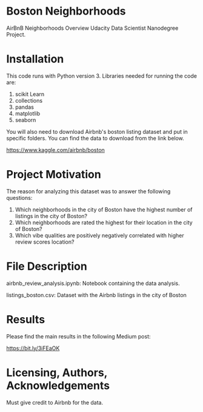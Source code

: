 # Boston Neighborhoods
AirBnB Neighborhoods Overview
Udacity Data Scientist Nanodegree Project.

# Installation
This code runs with Python version 3. Libraries needed for running the code are:
1. scikit Learn
2. collections
3. pandas
4. matplotlib
4. seaborn

You will also need to download Airbnb's boston listing dataset and put in specific folders. You can find the data to download from the link below. 

https://www.kaggle.com/airbnb/boston

# Project Motivation
The reason for analyzing this dataset was to answer the following questions: 

1. Which neighborhoods in the city of Boston have the highest number of listings in the city of Boston?
2. Which neighborhoods are rated the highest for their location in the city of Boston?
3. Which vibe qualities are positively negatively correlated with higher review scores location?

# File Description
airbnb_review_analysis.ipynb:
Notebook containing the data analysis.

listings_boston.csv:
Dataset with the Airbnb listings in the city of Boston

# Results
Please find the main results in the following Medium post:

https://bit.ly/3iFEaOK

# Licensing, Authors, Acknowledgements
Must give credit to Airbnb for the data. 
